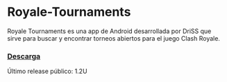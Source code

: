 # Royale-Tournaments
Royale Tournaments es una app de Android desarrollada por DriSS que sirve para buscar y encontrar torneos abiertos para el juego Clash Royale.

###  [Descarga](https://github.com/DriSSZ/Royale-Tournaments/releases)
Último release público: 1.2U
